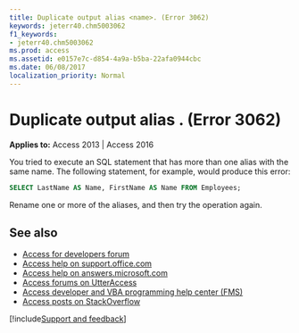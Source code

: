 ```yaml
---
title: Duplicate output alias <name>. (Error 3062)
keywords: jeterr40.chm5003062
f1_keywords:
- jeterr40.chm5003062
ms.prod: access
ms.assetid: e0157e7c-d854-4a9a-b5ba-22afa0944cbc
ms.date: 06/08/2017
localization_priority: Normal
---
```



# Duplicate output alias <name>. (Error 3062)

  

**Applies to:** Access 2013 | Access 2016

You tried to execute an SQL statement that has more than one alias with the same name. The following statement, for example, would produce this error:




```sql
SELECT LastName AS Name, FirstName AS Name FROM Employees;

```

Rename one or more of the aliases, and then try the operation again.

## See also

- [Access for developers forum](https://social.msdn.microsoft.com/Forums/office/home?forum=accessdev)
- [Access help on support.office.com](https://support.office.com/search/results?query=Access)
- [Access help on answers.microsoft.com](https://answers.microsoft.com/)
- [Access forums on UtterAccess](http://www.utteraccess.com/forum/index.php?act=idx)
- [Access developer and VBA programming help center (FMS)](http://www.fmsinc.com/MicrosoftAccess/developer/)
- [Access posts on StackOverflow](https://stackoverflow.com/questions/tagged/ms-access)

[!include[Support and feedback](~/includes/feedback-boilerplate.md)]
